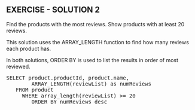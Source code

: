 ## EXERCISE - SOLUTION 2

Find the products with the most reviews. Show
products with at least 20 reviews.

This solution uses the ARRAY_LENGTH function to find how many reviews each product has.

In both solutions, ORDER BY is used to list the results in order of most reviewed.
<pre id="example">
SELECT product.productId, product.name, 
        ARRAY_LENGTH(reviewList) as numReviews 
   FROM product 
     WHERE array_length(reviewList) >= 20 
        ORDER BY numReviews desc

</pre>
